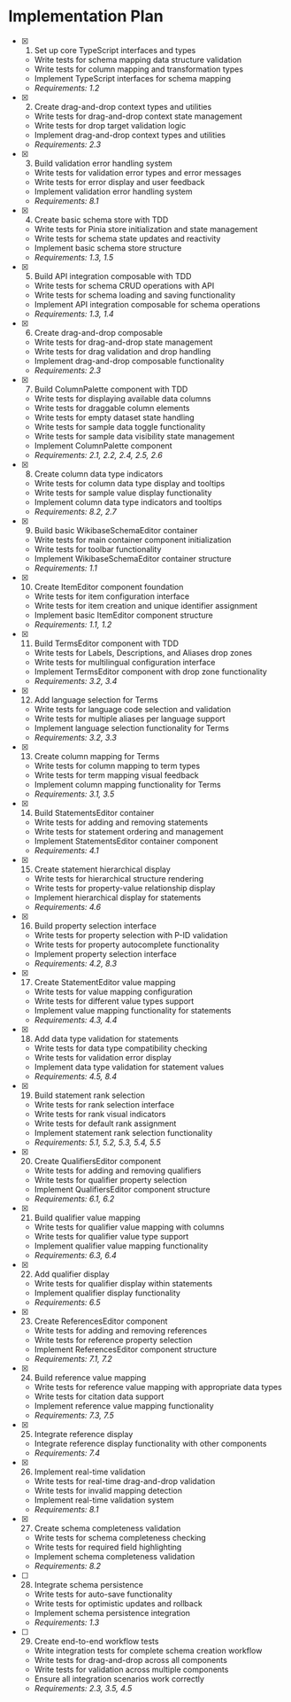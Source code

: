 # Implementation Plan

- [x] 1. Set up core TypeScript interfaces and types
  - Write tests for schema mapping data structure validation
  - Write tests for column mapping and transformation types
  - Implement TypeScript interfaces for schema mapping
  - _Requirements: 1.2_

- [x] 2. Create drag-and-drop context types and utilities
  - Write tests for drag-and-drop context state management
  - Write tests for drop target validation logic
  - Implement drag-and-drop context types and utilities
  - _Requirements: 2.3_

- [x] 3. Build validation error handling system
  - Write tests for validation error types and error messages
  - Write tests for error display and user feedback
  - Implement validation error handling system
  - _Requirements: 8.1_

- [x] 4. Create basic schema store with TDD
  - Write tests for Pinia store initialization and state management
  - Write tests for schema state updates and reactivity
  - Implement basic schema store structure
  - _Requirements: 1.3, 1.5_

- [x] 5. Build API integration composable with TDD
  - Write tests for schema CRUD operations with API
  - Write tests for schema loading and saving functionality
  - Implement API integration composable for schema operations
  - _Requirements: 1.3, 1.4_

- [x] 6. Create drag-and-drop composable
  - Write tests for drag-and-drop state management
  - Write tests for drag validation and drop handling
  - Implement drag-and-drop composable functionality
  - _Requirements: 2.3_

- [x] 7. Build ColumnPalette component with TDD
  - Write tests for displaying available data columns
  - Write tests for draggable column elements
  - Write tests for empty dataset state handling
  - Write tests for sample data toggle functionality
  - Write tests for sample data visibility state management
  - Implement ColumnPalette component
  - _Requirements: 2.1, 2.2, 2.4, 2.5, 2.6_

- [x] 8. Create column data type indicators
  - Write tests for column data type display and tooltips
  - Write tests for sample value display functionality
  - Implement column data type indicators and tooltips
  - _Requirements: 8.2, 2.7_

- [x] 9. Build basic WikibaseSchemaEditor container
  - Write tests for main container component initialization
  - Write tests for toolbar functionality
  - Implement WikibaseSchemaEditor container structure
  - _Requirements: 1.1_

- [x] 10. Create ItemEditor component foundation
  - Write tests for item configuration interface
  - Write tests for item creation and unique identifier assignment
  - Implement basic ItemEditor component structure
  - _Requirements: 1.1, 1.2_

- [x] 11. Build TermsEditor component with TDD
  - Write tests for Labels, Descriptions, and Aliases drop zones
  - Write tests for multilingual configuration interface
  - Implement TermsEditor component with drop zone functionality
  - _Requirements: 3.2, 3.4_

- [x] 12. Add language selection for Terms
  - Write tests for language code selection and validation
  - Write tests for multiple aliases per language support
  - Implement language selection functionality for Terms
  - _Requirements: 3.2, 3.3_

- [x] 13. Create column mapping for Terms
  - Write tests for column mapping to term types
  - Write tests for term mapping visual feedback
  - Implement column mapping functionality for Terms
  - _Requirements: 3.1, 3.5_

- [x] 14. Build StatementsEditor container
  - Write tests for adding and removing statements
  - Write tests for statement ordering and management
  - Implement StatementsEditor container component
  - _Requirements: 4.1_

- [x] 15. Create statement hierarchical display
  - Write tests for hierarchical structure rendering
  - Write tests for property-value relationship display
  - Implement hierarchical display for statements
  - _Requirements: 4.6_

- [x] 16. Build property selection interface
  - Write tests for property selection with P-ID validation
  - Write tests for property autocomplete functionality
  - Implement property selection interface
  - _Requirements: 4.2, 8.3_

- [x] 17. Create StatementEditor value mapping
  - Write tests for value mapping configuration
  - Write tests for different value types support
  - Implement value mapping functionality for statements
  - _Requirements: 4.3, 4.4_

- [x] 18. Add data type validation for statements
  - Write tests for data type compatibility checking
  - Write tests for validation error display
  - Implement data type validation for statement values
  - _Requirements: 4.5, 8.4_

- [x] 19. Build statement rank selection
  - Write tests for rank selection interface
  - Write tests for rank visual indicators
  - Write tests for default rank assignment
  - Implement statement rank selection functionality
  - _Requirements: 5.1, 5.2, 5.3, 5.4, 5.5_

- [x] 20. Create QualifiersEditor component
  - Write tests for adding and removing qualifiers
  - Write tests for qualifier property selection
  - Implement QualifiersEditor component structure
  - _Requirements: 6.1, 6.2_

- [x] 21. Build qualifier value mapping
  - Write tests for qualifier value mapping with columns
  - Write tests for qualifier value type support
  - Implement qualifier value mapping functionality
  - _Requirements: 6.3, 6.4_

- [x] 22. Add qualifier display
  - Write tests for qualifier display within statements
  - Implement qualifier display functionality
  - _Requirements: 6.5_

- [x] 23. Create ReferencesEditor component
  - Write tests for adding and removing references
  - Write tests for reference property selection
  - Implement ReferencesEditor component structure
  - _Requirements: 7.1, 7.2_

- [x] 24. Build reference value mapping
  - Write tests for reference value mapping with appropriate data types
  - Write tests for citation data support
  - Implement reference value mapping functionality
  - _Requirements: 7.3, 7.5_

- [x] 25. Integrate reference display
  - Integrate reference display functionality with other components
  - _Requirements: 7.4_

- [x] 26. Implement real-time validation
  - Write tests for real-time drag-and-drop validation
  - Write tests for invalid mapping detection
  - Implement real-time validation system
  - _Requirements: 8.1_

- [x] 27. Create schema completeness validation
  - Write tests for schema completeness checking
  - Write tests for required field highlighting
  - Implement schema completeness validation
  - _Requirements: 8.2_

- [ ] 28. Integrate schema persistence
  - Write tests for auto-save functionality
  - Write tests for optimistic updates and rollback
  - Implement schema persistence integration
  - _Requirements: 1.3_

- [ ] 29. Create end-to-end workflow tests
  - Write integration tests for complete schema creation workflow
  - Write tests for drag-and-drop across all components
  - Write tests for validation across multiple components
  - Ensure all integration scenarios work correctly
  - _Requirements: 2.3, 3.5, 4.5_
